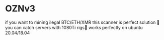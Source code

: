 # OZNv3
if you want to mining ilegal BTC/ETH/XMR this scanner is perfect solution 💫you can catch servers with 1080Ti rigs💫
works perfectly on ubuntu 20.04/18.04
